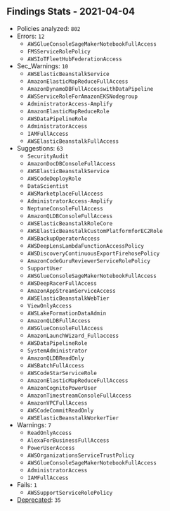 ## Findings Stats - 2021-04-04

- Policies analyzed: `802`
- Errors: `12`
  - `AWSGlueConsoleSageMakerNotebookFullAccess`
  - `FMSServiceRolePolicy`
  - `AWSIoTFleetHubFederationAccess`
- Sec_Warnings: `10`
  - `AWSElasticBeanstalkService`
  - `AmazonElasticMapReduceFullAccess`
  - `AmazonDynamoDBFullAccesswithDataPipeline`
  - `AWSServiceRoleForAmazonEKSNodegroup`
  - `AdministratorAccess-Amplify`
  - `AmazonElasticMapReduceRole`
  - `AWSDataPipelineRole`
  - `AdministratorAccess`
  - `IAMFullAccess`
  - `AWSElasticBeanstalkFullAccess`
- Suggestions: `63`
  - `SecurityAudit`
  - `AmazonDocDBConsoleFullAccess`
  - `AWSElasticBeanstalkService`
  - `AWSCodeDeployRole`
  - `DataScientist`
  - `AWSMarketplaceFullAccess`
  - `AdministratorAccess-Amplify`
  - `NeptuneConsoleFullAccess`
  - `AmazonQLDBConsoleFullAccess`
  - `AWSElasticBeanstalkRoleCore`
  - `AWSElasticBeanstalkCustomPlatformforEC2Role`
  - `AWSBackupOperatorAccess`
  - `AWSDeepLensLambdaFunctionAccessPolicy`
  - `AWSDiscoveryContinuousExportFirehosePolicy`
  - `AmazonCodeGuruReviewerServiceRolePolicy`
  - `SupportUser`
  - `AWSGlueConsoleSageMakerNotebookFullAccess`
  - `AWSDeepRacerFullAccess`
  - `AmazonAppStreamServiceAccess`
  - `AWSElasticBeanstalkWebTier`
  - `ViewOnlyAccess`
  - `AWSLakeFormationDataAdmin`
  - `AmazonQLDBFullAccess`
  - `AWSGlueConsoleFullAccess`
  - `AmazonLaunchWizard_Fullaccess`
  - `AWSDataPipelineRole`
  - `SystemAdministrator`
  - `AmazonQLDBReadOnly`
  - `AWSBatchFullAccess`
  - `AWSCodeStarServiceRole`
  - `AmazonElasticMapReduceFullAccess`
  - `AmazonCognitoPowerUser`
  - `AmazonTimestreamConsoleFullAccess`
  - `AmazonVPCFullAccess`
  - `AWSCodeCommitReadOnly`
  - `AWSElasticBeanstalkWorkerTier`
- Warnings: `7`
  - `ReadOnlyAccess`
  - `AlexaForBusinessFullAccess`
  - `PowerUserAccess`
  - `AWSOrganizationsServiceTrustPolicy`
  - `AWSGlueConsoleSageMakerNotebookFullAccess`
  - `AdministratorAccess`
  - `IAMFullAccess`
- Fails: `1`
  - `AWSSupportServiceRolePolicy`
- [Deprecated](../DEPRECATED.json): `35`
